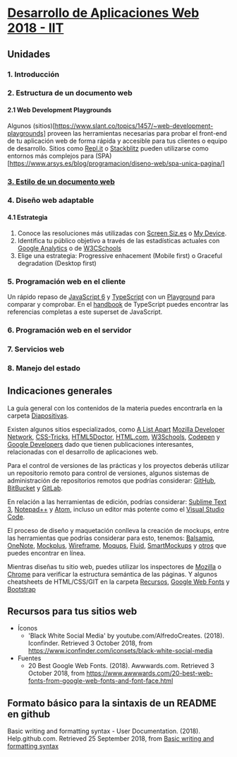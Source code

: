 # [Desarrollo de Aplicaciones Web 2018 - IIT](https://dawfiec.github.io/2018-2T/)
## Unidades
### 1. Introducción
### 2. Estructura de un documento web
#### 2.1 Web Development Playgrounds
   
   Algunos (sitios)[https://www.slant.co/topics/1457/~web-development-playgrounds] proveen las herramientas necesarias para probar el front-end de tu aplicación web de forma rápida y accesible para tus clientes o equipo de desarrollo. Sitios como [Repl.it](https://repl.it/) o [Stackblitz](https://stackblitz.com/) pueden utilizarse como entornos más complejos para (SPA)[https://www.arsys.es/blog/programacion/diseno-web/spa-unica-pagina/]
   
### [3. Estilo de un documento web](Unidades/Unidad3/)
### 4. Diseño web adaptable
   #### 4.1 Estrategia

  1. Conoce las resoluciones más utilizadas con [Screen Siz.es](http://screensiz.es/) o [My Device](https://www.mydevice.io/).
  2. Identifica tu público objetivo a través de las estadísticas actuales con [Google Analytics](https://marketingplatform.google.com/about/analytics/) o de [W3CSchools](https://www.w3schools.com/browsers/browsers_display.asp)
  3. Elige una estrategia: Progressive enhacement (Mobile first) o Graceful degradation (Desktop first)

### 5. Programación web en el cliente

  Un rápido repaso de [JavaScript 6](https://learnxinyminutes.com/docs/javascript/) y [TypeScript](https://learnxinyminutes.com/docs/typescript/) con un [Playground](http://www.typescriptlang.org/play/index.html) para comparar y comprobar. 
  En el [handbook](http://www.typescriptlang.org/docs/home.html) de TypeScript puedes encontrar las referencias completas a este superset de JavaScript.

### 6. Programación web en el servidor
### 7. Servicios web
### 8. Manejo del estado

## Indicaciones generales

La guía general con los contenidos de la materia puedes encontrarla en la carpeta [Diapositivas](Diapositivas).

Existen algunos sitios especializados, como [A List Apart](https://alistapart.com/) [Mozilla Developer Network](https://developer.mozilla.org/es/), [CSS-Tricks](https://css-tricks.com/), [HTML5Doctor](http://html5doctor.com/), [HTML.com](https://html.com/), [W3Schools](https://www.w3schools.com/tags/default.asp), [Codepen](https://codepen.io/) y [Google Developers](https://developers.google.com/web/?hl=es) dado que tienen publicaciones interesantes, relacionadas con el desarrollo de aplicaciones web. 

Para el control de versiones de las prácticas y los proyectos deberás utilizar un repositorio remoto para control de versiones, algunos sistemas de administración de repositorios remotos que podrías considerar: [GitHub](https://github.com/), [BitBucket](https://bitbucket.org/product) y [GitLab](https://about.gitlab.com/).

En relación a las herramientas de edición, podrías considerar: [Sublime Text 3](https://www.sublimetext.com/3), [Notepad++](https://notepad-plus-plus.org/download/v7.5.8.html) y [Atom](https://www.rollapp.com/app/atom), incluso un editor más potente como el [Visual Studio Code](https://code.visualstudio.com/?wt.mc_id=DX_841432). 

El proceso de diseño y maquetación conlleva la creación de mockups, entre las herramientas que podrías considerar para esto, tenemos: [Balsamiq](https://balsamiq.com/), [OneNote](https://support.office.com/en-us/article/use-wireframe-templates-to-design-websites-and-mobile-apps-2d54dc55-f5c4-49a2-85da-d649eb7fc281), [Mockplus](https://www.mockplus.com/?r=trista), [Wireframe](https://wireframe.cc/), [Moqups](https://moqups.com/), [Fluid](https://www.fluidui.com/), [SmartMockups](https://smartmockups.com/) y [otros](https://www.mockplus.com/blog/post/website-mockup) que puedes encontrar en línea.

Mientras diseñas tu sitio web, puedes utilizar los inspectores de [Mozilla](https://developer.mozilla.org/es/docs/Tools/Page_Inspector) o [Chrome](https://developers.google.com/web/tools/chrome-devtools/?utm_source=dcc&utm_medium=redirect&utm_campaign=2018Q2) para verificar la estructura semántica de las páginas. Y algunos cheatsheets de HTML/CSS/GIT en la carpeta [Recursos](Recursos), [Google Web Fonts](https://devhints.io/google-webfonts) y [Bootstrap](https://hackerthemes.com/bootstrap-cheatsheet/)

## Recursos para tus sitios web

- Íconos
  - 'Black White Social Media' by youtube.com/AlfredoCreates. (2018). Iconfinder. Retrieved 3 October 2018, from https://www.iconfinder.com/iconsets/black-white-social-media
- Fuentes
  - 20 Best Google Web Fonts. (2018). Awwwards.com. Retrieved 3 October 2018, from https://www.awwwards.com/20-best-web-fonts-from-google-web-fonts-and-font-face.html

## Formato básico para la sintaxis de un README en github

Basic writing and formatting syntax - User Documentation. (2018). 
Help.github.com. Retrieved 25 September 2018, 
from [Basic writing and formatting syntax](https://help.github.com/articles/basic-writing-and-formatting-syntax/)
